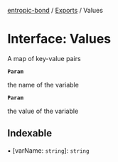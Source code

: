 [entropic-bond](../README.md) / [Exports](../modules.md) / Values

# Interface: Values

A map of key-value pairs

**`Param`**

the name of the variable

**`Param`**

the value of the variable

## Indexable

▪ [varName: `string`]: `string`

